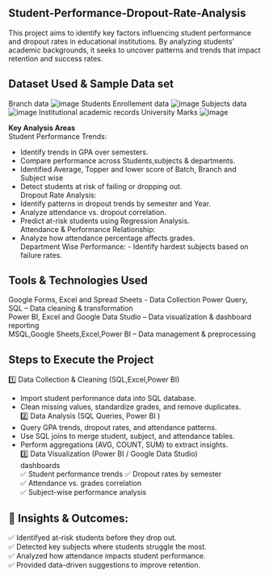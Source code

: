 ##  Student-Performance-Dropout-Rate-Analysis
This project aims to identify key factors influencing student performance and dropout rates in educational institutions. By analyzing students' academic backgrounds, it seeks to uncover patterns and trends that impact retention and success rates.

## **Dataset Used & Sample Data set**
Branch data
![image](https://github.com/user-attachments/assets/b412d4ba-0fc9-43b4-9c0b-989e246e0f75)
Students Enrollement data
![image](https://github.com/user-attachments/assets/0cc5f71a-1e39-4054-9765-a018f4126290)
Subjects data
![image](https://github.com/user-attachments/assets/c12029ef-4d33-4359-93d7-c5f60b1a1621)
Institutional academic records
University Marks 
![image](https://github.com/user-attachments/assets/53a4a47d-0508-4fcf-9384-303e6c966e5b)

**Key Analysis Areas**  
Student Performance Trends: 
   - Identify trends in GPA over semesters.  
   - Compare performance across Students,subjects & departments.
   - Identified Average, Topper and lower score of Batch, Branch and Subject wise  
   - Detect students at risk of failing or dropping out.  
Dropout Rate Analysis:
   - Identify patterns in dropout trends by semester and Year.  
   - Analyze attendance vs. dropout correlation.  
   - Predict at-risk students using Regression Analysis.  
Attendance & Performance Relationship:  
   - Analyze how attendance percentage affects grades.  
  Department Wise Performance:
    - Identify hardest subjects based on failure rates.
     
## **Tools & Technologies Used** 
Google Forms, Excel and Spread Sheets             - Data Collection
Power Query, SQL                                  – Data cleaning & transformation  
Power BI, Excel and Google Data Studio            – Data visualization & dashboard reporting  
MSQL,Google Sheets,Excel,Power BI                 – Data management & preprocessing  

## **Steps to Execute the Project**  

1️⃣ Data Collection & Cleaning (SQL,Excel,Power BI) 
- Import student performance data into SQL database.  
- Clean missing values, standardize grades, and remove duplicates.  
2️⃣ Data Analysis (SQL Queries, Power BI ) 
- Query GPA trends, dropout rates, and attendance patterns.  
- Use SQL joins to merge student, subject, and attendance tables.  
- Perform aggregations (AVG, COUNT, SUM) to extract insights.  
3️⃣ Data Visualization (Power BI / Google Data Studio)  
dashboards  
  ✅ Student performance trends
  ✅ Dropout rates by semester  
  ✅ Attendance vs. grades correlation  
  ✅ Subject-wise performance analysis
  

## 🔹 Insights & Outcomes:
✅ Identifyed at-risk students before they drop out.  
✅ Detected key subjects where students struggle the most.  
✅ Analyzed how attendance impacts student performance.  
✅ Provided data-driven suggestions to improve retention.  


